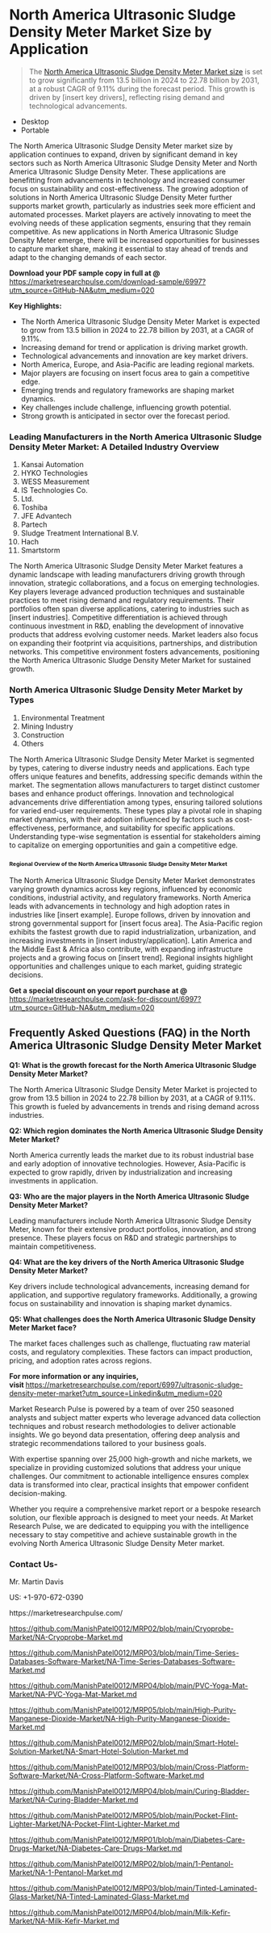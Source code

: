 <h1>North America Ultrasonic Sludge Density Meter Market&nbsp;Size by Application</h1><blockquote><p>The <a href="https://marketresearchpulse.com/download-sample/6997?utm_source=GitHub-NA&amp;utm_medium=020">North America Ultrasonic Sludge Density Meter Market size</a> is set to grow significantly from 13.5 billion in 2024 to 22.78 billion by 2031, at a robust CAGR of 9.11% during the forecast period. This growth is driven by [insert key drivers], reflecting rising demand and technological advancements.</p></blockquote><ul><li>Desktop<li> Portable</li></ul><p>The North America Ultrasonic Sludge Density Meter market size by application continues to expand, driven by significant demand in key sectors such as North America Ultrasonic Sludge Density Meter and North America Ultrasonic Sludge Density Meter. These applications are benefitting from advancements in technology and increased consumer focus on sustainability and cost-effectiveness. The growing adoption of solutions in North America Ultrasonic Sludge Density Meter further supports market growth, particularly as industries seek more efficient and automated processes. Market players are actively innovating to meet the evolving needs of these application segments, ensuring that they remain competitive. As new applications in North America Ultrasonic Sludge Density Meter emerge, there will be increased opportunities for businesses to capture market share, making it essential to stay ahead of trends and adapt to the changing demands of each sector.</p><p><strong>Download your PDF sample copy in full at @ </strong><a href="https://marketresearchpulse.com/download-sample/6997?utm_source=GitHub-NA&amp;utm_medium=020">https://marketresearchpulse.com/download-sample/6997?utm_source=GitHub-NA&amp;utm_medium=020</a></p><p><strong>Key Highlights: </strong></p><ul><li>The North America Ultrasonic Sludge Density Meter Market is expected to grow from 13.5 billion in 2024 to 22.78 billion by 2031, at a CAGR of 9.11%.</li><li>Increasing demand for trend or application is driving market growth.</li><li>Technological advancements and innovation are key market drivers.</li><li>North America, Europe, and Asia-Pacific are leading regional markets.</li><li>Major players are focusing on insert focus area to gain a competitive edge.</li><li>Emerging trends and regulatory frameworks are shaping market dynamics.</li><li>Key challenges include challenge, influencing growth potential.</li><li>Strong growth is anticipated in sector over the forecast period.</li></ul><h3>Leading Manufacturers in the North America Ultrasonic Sludge Density Meter Market: A Detailed Industry Overview</h3><ol><li>Kansai Automation</li><li>HYKO Technologies</li><li>WESS Measurement</li><li>IS Technologies Co.</li><li>Ltd.</li><li>Toshiba</li><li>JFE Advantech</li><li>Partech</li><li>Sludge Treatment International B.V.</li><li>Hach</li><li>Smartstorm</li></ol><div class="flex max-w-full flex-col flex-grow"><div class="min-h-8 text-message flex w-full flex-col items-end gap-2 whitespace-normal break-words [.text-message+&amp;]:mt-5" dir="auto" data-message-author-role="assistant" data-message-id="fd8432e4-4910-450d-b182-61b7bfb0a01f" data-message-model-slug="gpt-4o"><div class="flex w-full flex-col gap-1 empty:hidden first:pt-[3px]"><div class="markdown prose w-full break-words dark:prose-invert light"><p>The North America Ultrasonic Sludge Density Meter Market features a dynamic landscape with leading manufacturers driving growth through innovation, strategic collaborations, and a focus on emerging technologies. Key players leverage advanced production techniques and sustainable practices to meet rising demand and regulatory requirements. Their portfolios often span diverse applications, catering to industries such as [insert industries]. Competitive differentiation is achieved through continuous investment in R&amp;D, enabling the development of innovative products that address evolving customer needs. Market leaders also focus on expanding their footprint via acquisitions, partnerships, and distribution networks. This competitive environment fosters advancements, positioning the North America Ultrasonic Sludge Density Meter Market for sustained growth.</p></div></div></div></div><h3>North America Ultrasonic Sludge Density Meter Market by Types</h3><ol><li>Environmental Treatment<li> Mining Industry<li> Construction<li> Others</li></ol><div class="flex max-w-full flex-col flex-grow"><div class="min-h-8 text-message flex w-full flex-col items-end gap-2 whitespace-normal break-words [.text-message+&amp;]:mt-5" dir="auto" data-message-author-role="assistant" data-message-id="084470be-0bb7-4664-bddf-5156b4f41249" data-message-model-slug="gpt-4o-mini"><div class="flex w-full flex-col gap-1 empty:hidden first:pt-[3px]"><div class="markdown prose w-full break-words dark:prose-invert light"><p>The North America Ultrasonic Sludge Density Meter Market is segmented by types, catering to diverse industry needs and applications. Each type offers unique features and benefits, addressing specific demands within the market. The segmentation allows manufacturers to target distinct customer bases and enhance product offerings. Innovation and technological advancements drive differentiation among types, ensuring tailored solutions for varied end-user requirements. These types play a pivotal role in shaping market dynamics, with their adoption influenced by factors such as cost-effectiveness, performance, and suitability for specific applications. Understanding type-wise segmentation is essential for stakeholders aiming to capitalize on emerging opportunities and gain a competitive edge.</p></div></div></div></div><h3><span style="font-size: 11px;">Regional Overview of the North America Ultrasonic Sludge Density Meter Market</span></h3><div class="flex max-w-full flex-col flex-grow"><div class="min-h-8 text-message flex w-full flex-col items-end gap-2 whitespace-normal break-words [.text-message+&amp;]:mt-5" dir="auto" data-message-author-role="assistant" data-message-id="e9038762-ce64-4e30-91c9-9bd413514231" data-message-model-slug="gpt-4o-mini"><div class="flex w-full flex-col gap-1 empty:hidden first:pt-[3px]"><div class="markdown prose w-full break-words dark:prose-invert light"><p>The North America Ultrasonic Sludge Density Meter Market demonstrates varying growth dynamics across key regions, influenced by economic conditions, industrial activity, and regulatory frameworks. North America leads with advancements in technology and high adoption rates in industries like [insert example]. Europe follows, driven by innovation and strong governmental support for [insert focus area]. The Asia-Pacific region exhibits the fastest growth due to rapid industrialization, urbanization, and increasing investments in [insert industry/application]. Latin America and the Middle East &amp; Africa also contribute, with expanding infrastructure projects and a growing focus on [insert trend]. Regional insights highlight opportunities and challenges unique to each market, guiding strategic decisions.</p></div></div></div></div><p><strong>Get a special discount on your report purchase at @ </strong><a href="https://marketresearchpulse.com/ask-for-discount/6997?utm_source=GitHub-NA&amp;utm_medium=020">https://marketresearchpulse.com/ask-for-discount/6997?utm_source=GitHub-NA&amp;utm_medium=020</a></p><h2>Frequently Asked Questions (FAQ) in the North America Ultrasonic Sludge Density Meter Market</h2><p><strong>Q1: What is the growth forecast for the North America Ultrasonic Sludge Density Meter Market?</strong></p><p>The North America Ultrasonic Sludge Density Meter Market is projected to grow from 13.5 billion in 2024 to 22.78 billion by 2031, at a CAGR of 9.11%. This growth is fueled by advancements in trends and rising demand across industries.</p><p><strong>Q2: Which region dominates the North America Ultrasonic Sludge Density Meter Market?</strong></p><p>North America currently leads the market due to its robust industrial base and early adoption of innovative technologies. However, Asia-Pacific is expected to grow rapidly, driven by industrialization and increasing investments in application.</p><p><strong>Q3: Who are the major players in the North America Ultrasonic Sludge Density Meter Market?</strong></p><p>Leading manufacturers include North America Ultrasonic Sludge Density Meter, known for their extensive product portfolios, innovation, and strong presence. These players focus on R&amp;D and strategic partnerships to maintain competitiveness.</p><p><strong>Q4: What are the key drivers of the North America Ultrasonic Sludge Density Meter Market?</strong></p><p>Key drivers include technological advancements, increasing demand for application, and supportive regulatory frameworks. Additionally, a growing focus on sustainability and innovation is shaping market dynamics.</p><p><strong>Q5: What challenges does the North America Ultrasonic Sludge Density Meter Market face?</strong></p><p>The market faces challenges such as challenge, fluctuating raw material costs, and regulatory complexities. These factors can impact production, pricing, and adoption rates across regions.</p><p><strong>For more information or any inquiries, visit&nbsp;</strong><a href="https://marketresearchpulse.com/report/6997/ultrasonic-sludge-density-meter-market?utm_source=Linkedin&utm_medium=020">https://marketresearchpulse.com/report/6997/ultrasonic-sludge-density-meter-market?utm_source=Linkedin&utm_medium=020</a></p><p>Market Research Pulse is powered by a team of over 250 seasoned analysts and subject matter experts who leverage advanced data collection techniques and robust research methodologies to deliver actionable insights. We go beyond data presentation, offering deep analysis and strategic recommendations tailored to your business goals.</p><p>With expertise spanning over 25,000 high-growth and niche markets, we specialize in providing customized solutions that address your unique challenges. Our commitment to actionable intelligence ensures complex data is transformed into clear, practical insights that empower confident decision-making.</p><p>Whether you require a comprehensive market report or a bespoke research solution, our flexible approach is designed to meet your needs. At Market Research Pulse, we are dedicated to equipping you with the intelligence necessary to stay competitive and achieve sustainable growth in the evolving North America Ultrasonic Sludge Density Meter market.</p><h3><strong>Contact Us-</strong></h3><p>Mr. Martin Davis</p><p>US: +1-970-672-0390</p><p>https://marketresearchpulse.com/</p><p><a href="https://github.com/ManishPatel0012/MRP02/blob/main/Cryoprobe-Market/NA-Cryoprobe-Market.md">https://github.com/ManishPatel0012/MRP02/blob/main/Cryoprobe-Market/NA-Cryoprobe-Market.md</a></p><p><a href="https://github.com/ManishPatel0012/MRP03/blob/main/Time-Series-Databases-Software-Market/NA-Time-Series-Databases-Software-Market.md">https://github.com/ManishPatel0012/MRP03/blob/main/Time-Series-Databases-Software-Market/NA-Time-Series-Databases-Software-Market.md</a></p><p><a href="https://github.com/ManishPatel0012/MRP04/blob/main/PVC-Yoga-Mat-Market/NA-PVC-Yoga-Mat-Market.md">https://github.com/ManishPatel0012/MRP04/blob/main/PVC-Yoga-Mat-Market/NA-PVC-Yoga-Mat-Market.md</a></p><p><a href="https://github.com/ManishPatel0012/MRP05/blob/main/High-Purity-Manganese-Dioxide-Market/NA-High-Purity-Manganese-Dioxide-Market.md">https://github.com/ManishPatel0012/MRP05/blob/main/High-Purity-Manganese-Dioxide-Market/NA-High-Purity-Manganese-Dioxide-Market.md</a></p><p><a href="https://github.com/ManishPatel0012/MRP02/blob/main/Smart-Hotel-Solution-Market/NA-Smart-Hotel-Solution-Market.md">https://github.com/ManishPatel0012/MRP02/blob/main/Smart-Hotel-Solution-Market/NA-Smart-Hotel-Solution-Market.md</a></p><p><a href="https://github.com/ManishPatel0012/MRP03/blob/main/Cross-Platform-Software-Market/NA-Cross-Platform-Software-Market.md">https://github.com/ManishPatel0012/MRP03/blob/main/Cross-Platform-Software-Market/NA-Cross-Platform-Software-Market.md</a></p><p><a href="https://github.com/ManishPatel0012/MRP04/blob/main/Curing-Bladder-Market/NA-Curing-Bladder-Market.md">https://github.com/ManishPatel0012/MRP04/blob/main/Curing-Bladder-Market/NA-Curing-Bladder-Market.md</a></p><p><a href="https://github.com/ManishPatel0012/MRP05/blob/main/Pocket-Flint-Lighter-Market/NA-Pocket-Flint-Lighter-Market.md">https://github.com/ManishPatel0012/MRP05/blob/main/Pocket-Flint-Lighter-Market/NA-Pocket-Flint-Lighter-Market.md</a></p><p><a href="https://github.com/ManishPatel0012/MRP01/blob/main/Diabetes-Care-Drugs-Market/NA-Diabetes-Care-Drugs-Market.md">https://github.com/ManishPatel0012/MRP01/blob/main/Diabetes-Care-Drugs-Market/NA-Diabetes-Care-Drugs-Market.md</a></p><p><a href="https://github.com/ManishPatel0012/MRP02/blob/main/1-Pentanol-Market/NA-1-Pentanol-Market.md">https://github.com/ManishPatel0012/MRP02/blob/main/1-Pentanol-Market/NA-1-Pentanol-Market.md</a></p><p><a href="https://github.com/ManishPatel0012/MRP03/blob/main/Tinted-Laminated-Glass-Market/NA-Tinted-Laminated-Glass-Market.md">https://github.com/ManishPatel0012/MRP03/blob/main/Tinted-Laminated-Glass-Market/NA-Tinted-Laminated-Glass-Market.md</a></p><p><a href="https://github.com/ManishPatel0012/MRP04/blob/main/Milk-Kefir-Market/NA-Milk-Kefir-Market.md">https://github.com/ManishPatel0012/MRP04/blob/main/Milk-Kefir-Market/NA-Milk-Kefir-Market.md</a></p>

